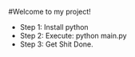 #Welcome to my project!
* Step 1: Install python
* Step 2: Execute: python main.py
* Step 3: Get Shit Done.